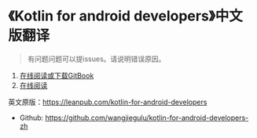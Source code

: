 # 《Kotlin for android developers》中文版翻译

> 有问题问题可以提issues。请说明错误原因。

1. [在线阅读或下载GitBook](https://www.gitbook.com/book/wangjiegulu/kotlin-for-android-developers-zh/details)
2. [在线阅读](https://github.com/wangjiegulu/kotlin-for-android-developers-zh/blob/master/SUMMARY.md)

英文原版：https://leanpub.com/kotlin-for-android-developers

- Github: https://github.com/wangjiegulu/kotlin-for-android-developers-zh

